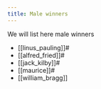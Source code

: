 ```yaml
---
title: Male winners
---
```


We will list here male winners
* [[linus_pauling]]#
* [[alfred_fried]]#
* [[jack_kilby]]#
* [[maurice]]#
* [[william_bragg]]
